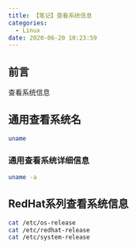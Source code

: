 ```yaml
---
title: 【笔记】查看系统信息
categories:
  - Linux
date: 2020-06-20 10:23:59
---
```


## 前言

查看系统信息

<!-- more -->

## 通用查看系统名

``` sh
uname
```

### 通用查看系统详细信息

``` sh
uname -a
```

## RedHat系列查看系统信息

``` sh
cat /etc/os-release
cat /etc/redhat-release
cat /etc/system-release
```

